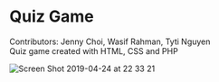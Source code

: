 # Quiz Game  
Contributors: Jenny Choi, Wasif Rahman, Tyti Nguyen   
Quiz game created with HTML, CSS and PHP  

![Screen Shot 2019-04-24 at 22 33 21](https://user-images.githubusercontent.com/42256059/56705924-05a6c100-66e1-11e9-8dfb-9a0950436390.png)
